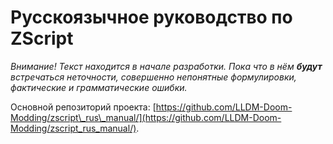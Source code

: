 # Русскоязычное руководство по ZScript

_Внимание! Текст находится в начале разработки. Пока что в нём **будут** встречаться неточности, совершенно непонятные формулировки, фактические и грамматические ошибки._



Основной репозиторий проекта: [https://github.com/LLDM-Doom-Modding/zscript\_rus\_manual/](https://github.com/LLDM-Doom-Modding/zscript_rus_manual/).

